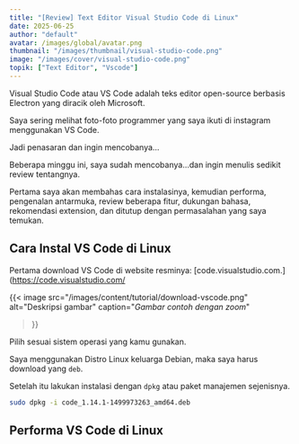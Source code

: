 ```yaml
---
title: "[Review] Text Editor Visual Studio Code di Linux"
date: 2025-06-25
author: "default"
avatar: /images/global/avatar.png
thumbnail: "/images/thumbnail/visual-studio-code.png"
image: "/images/cover/visual-studio-code.png"
topik: ["Text Editor", "Vscode"]
---
```


Visual Studio Code atau VS Code adalah teks editor open-source berbasis Electron yang diracik oleh Microsoft.

Saya sering melihat foto-foto programmer yang saya ikuti di instagram menggunakan VS Code.

Jadi penasaran dan ingin mencobanya…

Beberapa minggu ini, saya sudah mencobanya…dan ingin menulis sedikit review tentangnya.

Pertama saya akan membahas cara instalasinya, kemudian performa, pengenalan antarmuka, review beberapa fitur, dukungan bahasa, rekomendasi extension, dan ditutup dengan permasalahan yang saya temukan.

## Cara Instal VS Code di Linux

Pertama download VS Code di website resminya: [code.visualstudio.com.](https://code.visualstudio.com/

{{< image 
  src="/images/content/tutorial/download-vscode.png" 
  alt="Deskripsi gambar" 
  caption="*Gambar contoh dengan zoom*" 
  >}}

Pilih sesuai sistem operasi yang kamu gunakan.

Saya menggunakan Distro Linux keluarga Debian, maka saya harus download yang `deb`.

Setelah itu lakukan instalasi dengan `dpkg` atau paket manajemen sejenisnya.

```bash
sudo dpkg -i code_1.14.1-1499973263_amd64.deb
```

## Performa VS Code di Linux